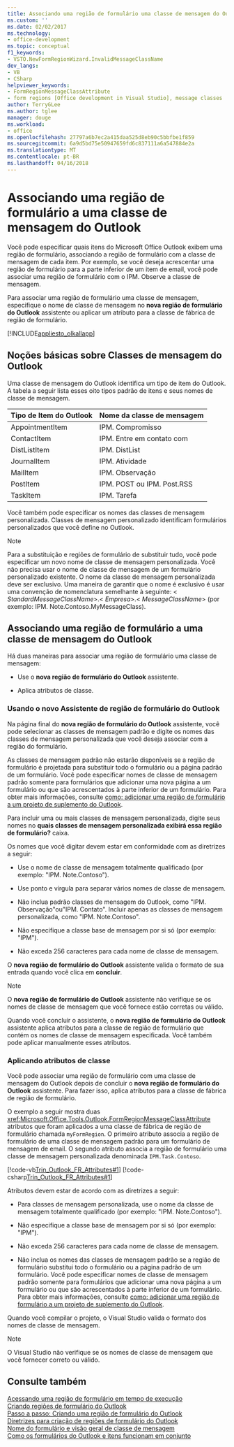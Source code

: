 ```yaml
---
title: Associando uma região de formulário uma classe de mensagem do Outlook | Microsoft Docs
ms.custom: ''
ms.date: 02/02/2017
ms.technology:
- office-development
ms.topic: conceptual
f1_keywords:
- VSTO.NewFormRegionWizard.InvalidMessageClassName
dev_langs:
- VB
- CSharp
helpviewer_keywords:
- FormRegionMessageClassAttribute
- form regions [Office development in Visual Studio], message classes
author: TerryGLee
ms.author: tglee
manager: douge
ms.workload:
- office
ms.openlocfilehash: 27797a6b7ec2a415daa525d8eb90c5bbfbe1f859
ms.sourcegitcommit: 6a9d5bd75e50947659fd6c837111a6a547884e2a
ms.translationtype: MT
ms.contentlocale: pt-BR
ms.lasthandoff: 04/16/2018
---
```

# <a name="associating-a-form-region-with-an-outlook-message-class"></a>Associando uma região de formulário a uma classe de mensagem do Outlook
  Você pode especificar quais itens do Microsoft Office Outlook exibem uma região de formulário, associando a região de formulário com a classe de mensagem de cada item. Por exemplo, se você deseja acrescentar uma região de formulário para a parte inferior de um item de email, você pode associar uma região de formulário com o IPM. Observe a classe de mensagem.  
  
 Para associar uma região de formulário uma classe de mensagem, especifique o nome de classe de mensagem no **nova região de formulário do Outlook** assistente ou aplicar um atributo para a classe de fábrica de região de formulário.  
  
 [!INCLUDE[appliesto_olkallapp](../vsto/includes/appliesto-olkallapp-md.md)]  
  
## <a name="understanding-outlook-message-classes"></a>Noções básicas sobre Classes de mensagem do Outlook  
 Uma classe de mensagem do Outlook identifica um tipo de item do Outlook. A tabela a seguir lista esses oito tipos padrão de itens e seus nomes de classe de mensagem.  
  
|Tipo de Item do Outlook|Nome da classe de mensagem|  
|-----------------------|------------------------|  
|AppointmentItem|IPM. Compromisso|  
|ContactItem|IPM. Entre em contato com|  
|DistListItem|IPM. DistList|  
|JournalItem|IPM. Atividade|  
|MailItem|IPM. Observação|  
|PostItem|IPM. POST ou IPM. Post.RSS|  
|TaskItem|IPM. Tarefa|  
  
 Você também pode especificar os nomes das classes de mensagem personalizada. Classes de mensagem personalizado identificam formulários personalizados que você define no Outlook.  
  
> [!NOTE]  
>  Para a substituição e regiões de formulário de substituir tudo, você pode especificar um novo nome de classe de mensagem personalizada. Você não precisa usar o nome de classe de mensagem de um formulário personalizado existente. O nome da classe de mensagem personalizada deve ser exclusivo. Uma maneira de garantir que o nome é exclusivo é usar uma convenção de nomenclatura semelhante à seguinte: \< *StandardMessageClassName*>.\< *Empresa*>.\< *MessageClassName*> (por exemplo: IPM. Note.Contoso.MyMessageClass).  
  
## <a name="associating-a-form-region-with-an-outlook-message-class"></a>Associando uma região de formulário a uma classe de mensagem do Outlook  
 Há duas maneiras para associar uma região de formulário uma classe de mensagem:  
  
-   Use o **nova região de formulário do Outlook** assistente.  
  
-   Aplica atributos de classe.  
  
### <a name="using-the-new-outlook-form-region-wizard"></a>Usando o novo Assistente de região de formulário do Outlook  
 Na página final do **nova região de formulário do Outlook** assistente, você pode selecionar as classes de mensagem padrão e digite os nomes das classes de mensagem personalizada que você deseja associar com a região do formulário.  
  
 As classes de mensagem padrão não estarão disponíveis se a região de formulário é projetada para substituir todo o formulário ou a página padrão de um formulário. Você pode especificar nomes de classe de mensagem padrão somente para formulários que adicionar uma nova página a um formulário ou que são acrescentados à parte inferior de um formulário. Para obter mais informações, consulte [como: adicionar uma região de formulário a um projeto de suplemento do Outlook](../vsto/how-to-add-a-form-region-to-an-outlook-add-in-project.md).  
  
 Para incluir uma ou mais classes de mensagem personalizada, digite seus nomes no **quais classes de mensagem personalizada exibirá essa região de formulário?** caixa.  
  
 Os nomes que você digitar devem estar em conformidade com as diretrizes a seguir:  
  
-   Use o nome de classe de mensagem totalmente qualificado (por exemplo: "IPM. Note.Contoso").  
  
-   Use ponto e vírgula para separar vários nomes de classe de mensagem.  
  
-   Não inclua padrão classes de mensagem do Outlook, como "IPM. Observação"ou"IPM. Contato". Incluir apenas as classes de mensagem personalizada, como "IPM. Note.Contoso".  
  
-   Não especifique a classe base de mensagem por si só (por exemplo: "IPM").  
  
-   Não exceda 256 caracteres para cada nome de classe de mensagem.  
  
 O **nova região de formulário do Outlook** assistente valida o formato de sua entrada quando você clica em **concluir**.  
  
> [!NOTE]  
>  O **nova região de formulário do Outlook** assistente não verifique se os nomes de classe de mensagem que você fornece estão corretas ou válido.  
  
 Quando você concluir o assistente, o **nova região de formulário do Outlook** assistente aplica atributos para a classe de região de formulário que contém os nomes de classe de mensagem especificada. Você também pode aplicar manualmente esses atributos.  
  
### <a name="applying-class-attributes"></a>Aplicando atributos de classe  
 Você pode associar uma região de formulário com uma classe de mensagem do Outlook depois de concluir o **nova região de formulário do Outlook** assistente. Para fazer isso, aplica atributos para a classe de fábrica de região de formulário.  
  
 O exemplo a seguir mostra duas <xref:Microsoft.Office.Tools.Outlook.FormRegionMessageClassAttribute> atributos que foram aplicados a uma classe de fábrica de região de formulário chamada `myFormRegion`. O primeiro atributo associa a região de formulário de uma classe de mensagem padrão para um formulário de mensagem de email. O segundo atributo associa a região de formulário uma classe de mensagem personalizada denominada `IPM.Task.Contoso`.  
  
 [!code-vb[Trin_Outlook_FR_Attributes#1](../vsto/codesnippet/VisualBasic/Trin_Outlook_FR_Attributes/FormRegion1.vb#1)]
 [!code-csharp[Trin_Outlook_FR_Attributes#1](../vsto/codesnippet/CSharp/Trin_Outlook_FR_Attributes/FormRegion1.cs#1)]  
  
 Atributos devem estar de acordo com as diretrizes a seguir:  
  
-   Para classes de mensagem personalizada, use o nome da classe de mensagem totalmente qualificado (por exemplo: "IPM. Note.Contoso").  
  
-   Não especifique a classe base de mensagem por si só (por exemplo: "IPM").  
  
-   Não exceda 256 caracteres para cada nome de classe de mensagem.  
  
-   Não inclua os nomes das classes de mensagem padrão se a região de formulário substitui todo o formulário ou a página padrão de um formulário. Você pode especificar nomes de classe de mensagem padrão somente para formulários que adicionar uma nova página a um formulário ou que são acrescentados à parte inferior de um formulário. Para obter mais informações, consulte [como: adicionar uma região de formulário a um projeto de suplemento do Outlook](../vsto/how-to-add-a-form-region-to-an-outlook-add-in-project.md).  
  
 Quando você compilar o projeto, o Visual Studio valida o formato dos nomes de classe de mensagem.  
  
> [!NOTE]  
>  O Visual Studio não verifique se os nomes de classe de mensagem que você fornecer correto ou válido.  
  
## <a name="see-also"></a>Consulte também  
 [Acessando uma região de formulário em tempo de execução](../vsto/accessing-a-form-region-at-run-time.md)   
 [Criando regiões de formulário do Outlook](../vsto/creating-outlook-form-regions.md)   
 [Passo a passo: Criando uma região de formulário do Outlook](../vsto/walkthrough-designing-an-outlook-form-region.md)   
 [Diretrizes para criação de regiões de formulário do Outlook](../vsto/guidelines-for-creating-outlook-form-regions.md)   
 [Nome do formulário e visão geral de classe de mensagem](http://msdn.microsoft.com/library/office/ff867629.aspx)   
 [Como os formulários do Outlook e itens funcionam em conjunto](http://msdn.microsoft.com/library/office/ff869706.aspx)  
  
  
